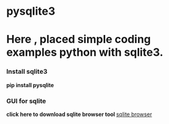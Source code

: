 # pysqlite3
# Here , placed simple coding examples python with sqlite3.
<h3> Install sqlite3</h3>
<b> pip install pysqlite</b>
<h3> GUI for sqlite</h3>
<b> click here to download sqlite browser tool </b>
<a href=https://sqlitebrowser.org/>sqlite browser</a>
